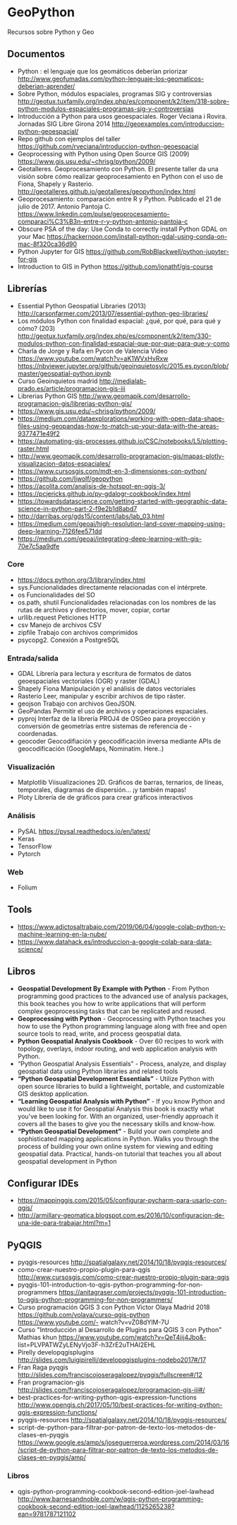 # GeoPython
Recursos sobre Python y Geo


## Documentos

- Python : el lenguaje que los geomáticos deberían priorizar http://www.geofumadas.com/python-lenguaje-los-geomaticos-deberian-aprender/
- Sobre Python, módulos espaciales, programas SIG y controversias http://geotux.tuxfamily.org/index.php/es/component/k2/item/318-sobre-python-modulos-espaciales-programas-sig-y-controversias
- Introducción a Python para usos geoespaciales. Roger Veciana i Rovira. Jornadas SIG Libre Girona 2014 http://geoexamples.com/introduccion-python-geoespacial/
- Repo github con ejemplos del taller https://github.com/rveciana/introduccion-python-geoespacial
- Geoprocessing with Python using Open Source GIS (2009) https://www.gis.usu.edu/~chrisg/python/2009/
- Geotalleres. Geoprocesamiento con Python. El presente taller da una visión sobre cómo realizar geoprocesamiento en Python con el uso de Fiona, Shapely y Rasterio. http://geotalleres.github.io/geotalleres/geopython/index.html
- Geoprocesamiento: comparación entre R y Python. Publicado el 21 de julio de 2017.  Antonio Pantoja C. https://www.linkedin.com/pulse/geoprocesamiento-comparaci%C3%B3n-entre-r-y-python-antonio-pantoja-c
- Obscure PSA of the day: Use Conda to correctly install Python GDAL on your Mac https://hackernoon.com/install-python-gdal-using-conda-on-mac-8f320ca36d90
- Python Jupyter for GIS  https://github.com/RobBlackwell/python-jupyter-for-gis
- Introduction to GIS in Python https://github.com/jonathf/gis-course


## Librerías

- Essential Python Geospatial Libraries (2013) http://carsonfarmer.com/2013/07/essential-python-geo-libraries/
- Los módulos Python con finalidad espacial: ¿qué, por qué, para qué y cómo? (203) http://geotux.tuxfamily.org/index.php/es/component/k2/item/330-modulos-python-con-finalidad-espacial-que-por-que-para-que-y-como
- Charla de Jorge y Rafa en Pycon de Valencia Video https://www.youtube.com/watch?v=aK1WVxHvRxw https://nbviewer.jupyter.org/github/geoinquietosvlc/2015.es.pycon/blob/master/geospatial-python.ipynb
- Curso Geoinquietos madrid http://medialab-prado.es/article/programacion-gis-iii 
- Librerias Python GIS http://www.geomapik.com/desarrollo-programacion-gis/librerias-python-gis/
- https://www.gis.usu.edu/~chrisg/python/2009/
- https://medium.com/dataexplorations/working-with-open-data-shape-files-using-geopandas-how-to-match-up-your-data-with-the-areas-9377471e49f2
- https://automating-gis-processes.github.io/CSC/notebooks/L5/plotting-raster.html
- http://www.geomapik.com/desarrollo-programacion-gis/mapas-plotly-visualizacion-datos-espaciales/
- https://www.cursosgis.com/mdt-en-3-dimensiones-con-python/
- https://github.com/ljwolf/geopython
- https://acolita.com/analisis-de-hotspot-en-qgis-3/
- https://pcjericks.github.io/py-gdalogr-cookbook/index.html
- https://towardsdatascience.com/getting-started-with-geographic-data-science-in-python-part-2-f9e2b1d8abd7
- http://darribas.org/gds15/content/labs/lab_03.html
- https://medium.com/geoai/high-resolution-land-cover-mapping-using-deep-learning-7126fee571dd
- https://medium.com/geoai/integrating-deep-learning-with-gis-70e7c5aa9dfe



### Core
- https://docs.python.org/3/library/index.html
- sys.Funcionalidades directamente relacionadas con el intérprete.
- os Funcionalidades del SO
- os.path, shutil Funcionalidades relacionadas con los nombres de las rutas de archivos y directorios, mover, copiar, cortar
- urllib.request Peticiones HTTP
- csv Manejo de archivos CSV
- zipfile Trabajo con archivos comprimidos
- psycopg2. Conexión a PostgreSQL

### Entrada/salida

- GDAL Librería para lectura y escritura de formatos de datos geoespaciales vectoriales (OGR) y raster (GDAL)
- Shapely Fiona Manipulación y el análisis de datos vectoriales
- Rasterio Leer, manipular y escribir archivos de tipo ráster.
- geojson Trabajo con archivos GeoJSON.
- GeoPandas Permitir el uso de archivos y operaciones espaciales. 
- pyproj  Interfaz de la librería PROJ4 de OSGeo para proyección y conversión de geometrías entre sistemas de referencia de - coordenadas.
- geocoder Geocodifiación y geocodificación inversa mediante APIs de geocodificación (GoogleMaps, Nominatim. Here..)

### Visualización
- Matplotlib Viisualizaciones 2D. Gráficos de barras, ternarios, de líneas, temporales, diagramas de dispersión… ¡y también mapas!
- Ploty Librería de de gráficos para crear gráficos interactivos

### Análisis
- PySAL https://pysal.readthedocs.io/en/latest/
- Keras
- TensorFlow
- Pytorch

### Web
- Folium 


## Tools

- https://www.adictosaltrabajo.com/2019/06/04/google-colab-python-y-machine-learning-en-la-nube/
- https://www.datahack.es/introduccion-a-google-colab-para-data-science/

## Libros

- **Geospatial Development By Example with Python** - From Python programming good practices to the advanced use of analysis packages, this book teaches you how to write applications that will perform complex geoprocessing tasks that can be replicated and reused.
- **Geoprocessing with Python** - Geoprocessing with Python teaches you how to use the Python programming language along with free and open source tools to read, write, and process geospatial data.
- **Python Geospatial Analysis Cookbook** - Over 60 recipes to work with topology, overlays, indoor routing, and web application analysis with Python.
- “Python Geospatial Analysis Essentials” - Process, analyze, and display geospatial data using Python libraries and related tools
- **“Python Geospatial Development Essentials”** - Utilize Python with open source libraries to build a lightweight, portable, and customizable GIS desktop application.
- **“Learning Geospatial Analysis with Python”** - If you know Python and would like to use it for Geospatial Analysis this book is exactly what you've been looking for. With an organized, user-friendly approach it covers all the bases to give you the necessary skills and know-how.
- **“Python Geospatial Development”** - Build your own complete and sophisticated mapping applications in Python. Walks you through the process of building your own online system for viewing and editing geospatial data. Practical, hands-on tutorial that teaches you all about geospatial development in Python

## Configurar IDEs

- https://mappinggis.com/2015/05/configurar-pycharm-para-usarlo-con-qgis/
- http://armillary-geomatica.blogspot.com.es/2016/10/configuracion-de-una-ide-para-trabajar.html?m=1

## PyQGIS

- pyqgis-resources http://spatialgalaxy.net/2014/10/18/pyqgis-resources/
- como-crear-nuestro-propio-plugin-para-qgis http://www.cursosgis.com/como-crear-nuestro-propio-plugin-para-qgis
- pyqgis-101-introduction-to-qgis-python-programming-for-non-programmers https://anitagraser.com/projects/pyqgis-101-introduction-to-qgis-python-programming-for-non-programmers/
- Curso programación QGIS 3 con Python Victor Olaya Madrid 2018  https://github.com/volaya/curso-qgis-python https://www.youtube.com/- watch?v=vZ08dYlM-7U 
- Curso "Introducción al Desarrollo de Plugins para QGIS 3 con Python" Mathias khun  https://www.youtube.com/watch?v=QeT4iij4Jbo&- list=PLVPATWZyLENyVjo3F-h3ZrE2uTHAl2EHL
- Pirelly developqgisplugins http://slides.com/luigipirelli/developqgisplugins-nodebo2017#/17
- Fran Raga pyqgis http://slides.com/franciscojoseragalopez/pyqgis/fullscreen#/12
- Fran  programacion-gis http://slides.com/franciscojoseragalopez/programacion-gis-iii#/
- best-practices-for-writing-python-qgis-expression-functions http://www.opengis.ch/2017/05/10/best-practices-for-writing-python-qgis-expression-functions/
- pyqgis-resources http://spatialgalaxy.net/2014/10/18/pyqgis-resources/
- script-de-python-para-filtrar-por-patron-de-texto-los-metodos-de-clases-en-pyqgis https://www.google.es/amp/s/joseguerreroa.wordpress.com/2014/03/16/script-de-python-para-filtrar-por-patron-de-texto-los-metodos-de-clases-en-pyqgis/amp/

### Libros

- qgis-python-programming-cookbook-second-edition-joel-lawhead http://www.barnesandnoble.com/w/qgis-python-programming-cookbook-second-edition-joel-lawhead/1125265238?ean=9781787121102

